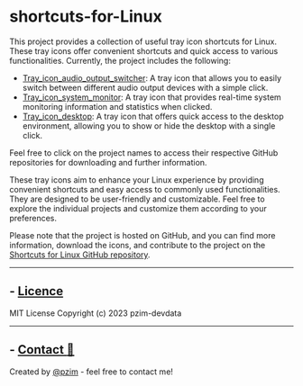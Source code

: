 # shortcuts-for-Linux
This project provides a collection of useful tray icon shortcuts for Linux. These tray icons offer convenient shortcuts and quick access to various functionalities. Currently, the project includes the following:


- [Tray_icon_audio_output_switcher](https://github.com/pzim-devdata/shortcuts-for-Linux/tree/main/Tray_icon_audio_output_switcher): A tray icon that allows you to easily switch between different audio output devices with a simple click.
- [Tray_icon_system_monitor](https://github.com/pzim-devdata/shortcuts-for-Linux/blob/main/Tray_icon_moniteur_system): A tray icon that provides real-time system monitoring information and statistics when clicked.
- [Tray_icon_desktop](https://github.com/pzim-devdata/shortcuts-for-Linux/blob/main/Tray_icon_desktop): A tray icon that offers quick access to the desktop environment, allowing you to show or hide the desktop with a single click.

Feel free to click on the project names to access their respective GitHub repositories for downloading and further information.

These tray icons aim to enhance your Linux experience by providing convenient shortcuts and easy access to commonly used functionalities. They are designed to be user-friendly and customizable. Feel free to explore the individual projects and customize them according to your preferences.

Please note that the project is hosted on GitHub, and you can find more information, download the icons, and contribute to the project on the [Shortcuts for Linux GitHub repository](https://github.com/pzim-devdata/shortcuts-for-Linux).

--------------------------------------------

## - [Licence](https://github.com/pzim-devdata/DATA-developer/raw/master/LICENSE)
MIT License
Copyright (c) 2023 pzim-devdata

--------------------------------------------

## - [Contact :email:](mailto:contact@pzim.fr?subject=Contact%20from%20Github)
Created by [@pzim](https://www.pzim.fr/) - feel free to contact me!

